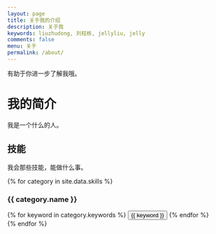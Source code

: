 ```yaml
---
layout: page
title: 关于我的介绍
description: 关于我
keywords: liuzhudong, 刘柱栋, jellyliu, jelly
comments: false
menu: 关于
permalink: /about/
---
```


有助于你进一步了解我哦。

# 我的简介
我是一个什么的人。

## 技能
我会那些技能，能做什么事。

{% for category in site.data.skills %}
### {{ category.name }}
<div class="btn-inline">
{% for keyword in category.keywords %}
<button class="btn btn-outline" type="button">{{ keyword }}</button>
{% endfor %}
</div>
{% endfor %}
